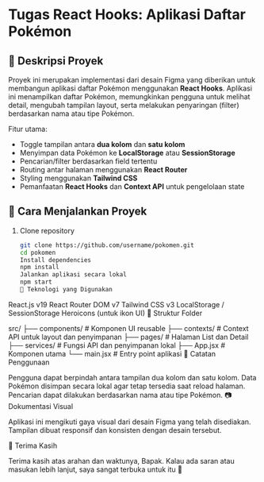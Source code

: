 # Tugas React Hooks: Aplikasi Daftar Pokémon

## 📄 Deskripsi Proyek

Proyek ini merupakan implementasi dari desain Figma yang diberikan untuk membangun aplikasi daftar Pokémon menggunakan **React Hooks**. Aplikasi ini menampilkan daftar Pokémon, memungkinkan pengguna untuk melihat detail, mengubah tampilan layout, serta melakukan penyaringan (filter) berdasarkan nama atau tipe Pokémon.

Fitur utama:

- Toggle tampilan antara **dua kolom** dan **satu kolom**
- Menyimpan data Pokémon ke **LocalStorage** atau **SessionStorage**
- Pencarian/filter berdasarkan field tertentu
- Routing antar halaman menggunakan **React Router**
- Styling menggunakan **Tailwind CSS**
- Pemanfaatan **React Hooks** dan **Context API** untuk pengelolaan state

## 🚀 Cara Menjalankan Proyek

1. Clone repository
   ```bash
   git clone https://github.com/username/pokomen.git
   cd pokomen
   Install dependencies
   npm install
   Jalankan aplikasi secara lokal
   npm start
   🧰 Teknologi yang Digunakan
   ```

React.js v19
React Router DOM v7
Tailwind CSS v3
LocalStorage / SessionStorage
Heroicons (untuk ikon UI)
📁 Struktur Folder

src/
├── components/ # Komponen UI reusable
├── contexts/ # Context API untuk layout dan penyimpanan
├── pages/ # Halaman List dan Detail
├── services/ # Fungsi API dan penyimpanan lokal
├── App.jsx # Komponen utama
└── main.jsx # Entry point aplikasi
📌 Catatan Penggunaan

Pengguna dapat berpindah antara tampilan dua kolom dan satu kolom.
Data Pokémon disimpan secara lokal agar tetap tersedia saat reload halaman.
Pencarian dapat dilakukan berdasarkan nama atau tipe Pokémon.
📷 Dokumentasi Visual

Aplikasi ini mengikuti gaya visual dari desain Figma yang telah disediakan. Tampilan dibuat responsif dan konsisten dengan desain tersebut.

🙏 Terima Kasih

Terima kasih atas arahan dan waktunya, Bapak.
Kalau ada saran atau masukan lebih lanjut, saya sangat terbuka untuk itu 🙏
